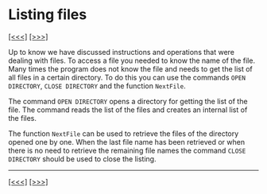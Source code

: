# Listing files

[\[\<\<\<\]](ug_12.13.md) [\[\>\>\>\]](ug_12.14.1.md)

Up to know we have discussed instructions and operations that were
dealing with files. To access a file you needed to know the name of the
file. Many times the program does not know the file and needs to get the
list of all files in a certain directory. To do this you can use the
commands `OPEN DIRECTORY`, `CLOSE DIRECTORY` and the function
`NextFile`.

The command `OPEN DIRECTORY` opens a directory for getting the list of
the file. The command reads the list of the files and creates an
internal list of the files.

The function `NextFile` can be used to retrieve the files of the
directory opened one by one. When the last file name has been retrieved
or when there is no need to retrieve the remaining file names the
command `CLOSE DIRECTORY` should be used to close the listing.

-----

[\[\<\<\<\]](ug_12.13.md) [\[\>\>\>\]](ug_12.14.1.md)
